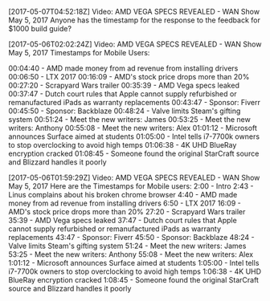 [2017-05-07T04:52:18Z] Video: AMD VEGA SPECS REVEALED - WAN Show May 5, 2017 
Anyone has the timestamp for the response to the feedback for $1000 build guide?

[2017-05-06T02:02:24Z] Video: AMD VEGA SPECS REVEALED - WAN Show May 5, 2017 
Timestamps for Mobile Users:

00:04:40 - AMD made money from ad revenue from installing drivers
00:06:50 - LTX 2017
00:16:09 - AMD's stock price drops more than 20%
00:27:20 - Scrapyard Wars trailer
00:35:39 - AMD Vega specs leaked
00:37:47 - Dutch court rules that Apple cannot supply refurbished or remanufactured iPads as warranty replacements
00:43:47 - Sponsor: Fiverr
00:45:50 - Sponsor: Backblaze
00:48:24 - Valve limits Steam's gifting system
00:51:24 - Meet the new writers: James
00:53:25 - Meet the new writers: Anthony
00:55:08 - Meet the new writers: Alex
01:01:12 - Microsoft announces Surface aimed at students
01:05:00 - Intel tells i7-7700k owners to stop overclocking to avoid high temps
01:06:38 - 4K UHD BlueRay encryption cracked
01:08:45 - Someone found the original StarCraft source and Blizzard handles it poorly

[2017-05-06T01:59:29Z] Video: AMD VEGA SPECS REVEALED - WAN Show May 5, 2017 
Here are the Timestamps for Mobile users:
2:00 - Intro
2:43 - Linus complains about his broken chrome browser
4:40 - AMD made money from ad revenue from installing drivers
6:50 - LTX 2017
16:09 - AMD's stock price drops more than 20%
27:20 - Scrapyard Wars trailer
35:39 - AMD Vega specs leaked
37:47 - Dutch court rules that Apple cannot supply refurbished or remanufactured iPads as warranty replacements
43:47 - Sponsor: Fiverr
45:50 - Sponsor: Backblaze
48:24 - Valve limits Steam's gifting system
51:24 - Meet the new writers: James
53:25 - Meet the new writers: Anthony
55:08 - Meet the new writers: Alex
1:01:12 - Microsoft announces Surface aimed at students
1:05:00 - Intel tells i7-7700k owners to stop overclocking to avoid high temps
1:06:38 - 4K UHD BlueRay encryption cracked
1:08:45 - Someone found the original StarCraft source and Blizzard handles it poorly

